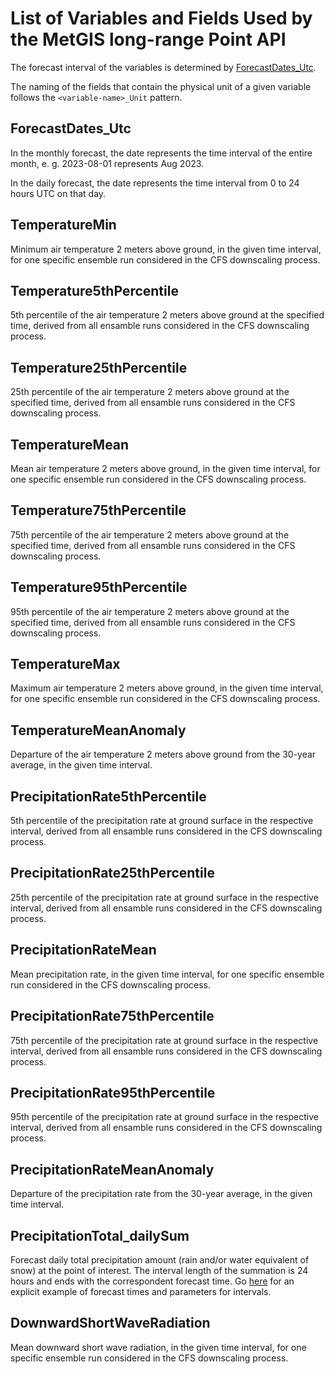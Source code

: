 # List of Variables and Fields Used by the MetGIS long-range Point API

The forecast interval of the variables is determined by [ForecastDates_Utc](#ForecastDates_Utc).

The naming of the fields that contain the physical unit of a given variable follows the `<variable-name>_Unit` pattern.

## ForecastDates_Utc
In the monthly forecast, the date represents the time interval of the entire month, e. g. 2023-08-01 represents Aug 2023.

In the daily forecast, the date represents the time interval from 0 to 24 hours UTC on that day.

## TemperatureMin
Minimum air temperature 2 meters above ground, in the given time interval, for one specific ensemble run considered in the CFS downscaling process.

## Temperature5thPercentile
5th percentile of the air temperature 2 meters above ground at the specified time, derived from all ensamble runs considered in the CFS downscaling process.

## Temperature25thPercentile
25th percentile of the air temperature 2 meters above ground at the specified time, derived from all ensamble runs considered in the CFS downscaling process.

## TemperatureMean
Mean air temperature 2 meters above ground, in the given time interval, for one specific ensemble run considered in the CFS downscaling process.

## Temperature75thPercentile
75th percentile of the air temperature 2 meters above ground at the specified time, derived from all ensamble runs considered in the CFS downscaling process.

## Temperature95thPercentile
95th percentile of the air temperature 2 meters above ground at the specified time, derived from all ensamble runs considered in the CFS downscaling process.

## TemperatureMax
Maximum air temperature 2 meters above ground, in the given time interval, for one specific ensemble run considered in the CFS downscaling process.

## TemperatureMeanAnomaly
Departure of the air temperature 2 meters above ground from the 30-year average, in the given time interval.

## PrecipitationRate5thPercentile
5th percentile of the precipitation rate at ground surface in the respective interval, derived from all ensamble runs considered in the CFS downscaling process.

## PrecipitationRate25thPercentile
25th percentile of the precipitation rate at ground surface in the respective interval, derived from all ensamble runs considered in the CFS downscaling process.

## PrecipitationRateMean
Mean precipitation rate, in the given time interval, for one specific ensemble run considered in the CFS downscaling process.

## PrecipitationRate75thPercentile
75th percentile of the precipitation rate at ground surface in the respective interval, derived from all ensamble runs considered in the CFS downscaling process.

## PrecipitationRate95thPercentile
95th percentile of the precipitation rate at ground surface in the respective interval, derived from all ensamble runs considered in the CFS downscaling process.

## PrecipitationRateMeanAnomaly
Departure of the precipitation rate from the 30-year average, in the given time interval.

## PrecipitationTotal_dailySum
Forecast daily total precipitation amount (rain and/or water equivalent of snow) at the point of interest. The interval length of the summation is 24 hours and ends with the correspondent forecast time. Go [here](forecast3hourly_example_1.md) for an explicit example of forecast times and parameters for intervals.

## DownwardShortWaveRadiation
Mean downward short wave radiation, in the given time interval, for one specific ensemble run considered in the CFS downscaling process.

